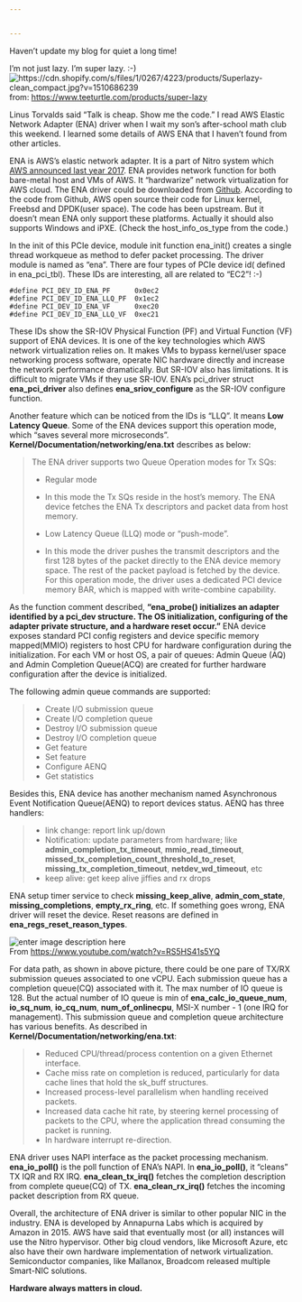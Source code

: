 ```yaml
---


---
```


<p>Haven’t update my blog for quiet a long time!</p>
<p>I’m not just lazy. I’m super lazy. :-)<br>
<img src="https://cdn.shopify.com/s/files/1/0267/4223/products/Superlazy-clean_compact.jpg?v=1510686239" alt="https://cdn.shopify.com/s/files/1/0267/4223/products/Superlazy-clean_compact.jpg?v=1510686239"><br>
from: <a href="https://www.teeturtle.com/products/super-lazy">https://www.teeturtle.com/products/super-lazy</a></p>
<p>Linus Torvalds said “Talk is cheap. Show me the code.” I read AWS Elastic Network Adapter (ENA) driver when I wait my son’s after-school math club this weekend. I learned some details of AWS ENA that I haven’t found from other articles.</p>
<p>ENA is AWS’s elastic network adapter. It is a part of Nitro system which <a href="https://www.youtube.com/watch?v=02EbskIXCOc">AWS announced last year 2017</a>. ENA provides network function for both bare-metal host and VMs of AWS. It “hardwarize” network virtualization for AWS cloud. The ENA driver could be downloaded from <a href="https://github.com/amzn/amzn-drivers">Github</a>.  According to the code from Github, AWS open source their code for Linux kernel, Freebsd and DPDK(user space). The code has been upstream. But it doesn’t mean ENA only support these platforms. Actually it should also supports Windows and iPXE. (Check the host_info_os_type from the code.)</p>
<p>In the init of this PCIe device, module init function ena_init() creates a single thread workqueue as method to defer packet processing. The driver module is named as “ena”. There are four types of PCIe device id( defined in ena_pci_tbl). These IDs are interesting, all are related to “EC2”! :-)</p>
<pre class=" language-c"><code class="prism  language-c"><span class="token macro property">#<span class="token directive keyword">define</span> PCI_DEV_ID_ENA_PF      0x0ec2 </span>
<span class="token macro property">#<span class="token directive keyword">define</span> PCI_DEV_ID_ENA_LLQ_PF  0x1ec2 </span>
<span class="token macro property">#<span class="token directive keyword">define</span> PCI_DEV_ID_ENA_VF      0xec20 </span>
<span class="token macro property">#<span class="token directive keyword">define</span> PCI_DEV_ID_ENA_LLQ_VF  0xec21</span>
</code></pre>
<p>These IDs show the SR-IOV Physical Function (PF) and Virtual Function (VF) support of ENA devices. It is one of the key technologies which AWS network virtualization relies on. It makes VMs to bypass kernel/user space networking process software, operate NIC hardware directly and increase the network performance dramatically. But SR-IOV also has limitations. It is difficult to migrate VMs if they use SR-IOV. ENA’s pci_driver struct <strong>ena_pci_driver</strong> also defines <strong>ena_sriov_configure</strong> as the SR-IOV configure function.</p>
<p>Another feature which can be noticed from the IDs is “LLQ”. It means <strong>Low Latency Queue</strong>. Some of the ENA devices support this operation mode, which “saves several more microseconds”. <strong>Kernel/Documentation/networking/ena.txt</strong> describes as below:</p>
<blockquote>
<p>The ENA driver supports two Queue Operation modes for Tx SQs:</p>
<ul>
<li>Regular mode</li>
</ul>
<ul>
<li>In this mode the Tx SQs reside in the host’s memory. The ENA device fetches the ENA Tx descriptors and packet data from host memory.</li>
</ul>
<ul>
<li>Low Latency Queue (LLQ) mode or “push-mode”.</li>
</ul>
<ul>
<li>In this mode the driver pushes the transmit descriptors and the first 128 bytes of the packet directly to the ENA device memory space. The rest of the packet payload is fetched by the device. For this operation mode, the driver uses a dedicated PCI device memory BAR, which is mapped with write-combine capability.</li>
</ul>
</blockquote>
<p>As the function comment described, <strong>“ena_probe() initializes an adapter identified by a pci_dev structure. The OS initialization, configuring of the adapter private structure, and a hardware reset occur.”</strong> ENA device exposes standard PCI config registers and device specific memory mapped(MMIO) registers to host CPU for hardware configuration during the initialization. For each VM or host OS, a pair of queues: Admin Queue (AQ) and Admin Completion Queue(ACQ) are created for further hardware configuration after the device is initialized.</p>
<p>The following admin queue commands are supported:</p>
<blockquote>
<ul>
<li>Create I/O submission queue</li>
<li>Create I/O completion queue</li>
<li>Destroy I/O submission queue</li>
<li>Destroy I/O completion queue</li>
<li>Get feature</li>
<li>Set feature</li>
<li>Configure AENQ</li>
<li>Get statistics</li>
</ul>
</blockquote>
<p>Besides this, ENA device has another mechanism named Asynchronous Event Notification Queue(AENQ) to report devices status. AENQ has three handlers:</p>
<blockquote>
<ul>
<li>link change: report link up/down</li>
<li>Notification: update parameters from hardware;  like <strong>admin_completion_tx_timeout</strong>, <strong>mmio_read_timeout</strong>, <strong>missed_tx_completion_count_threshold_to_reset</strong>, <strong>missing_tx_completion_timeout</strong>, <strong>netdev_wd_timeout</strong>, etc</li>
<li>keep alive: get keep alive jiffies and rx drops</li>
</ul>
</blockquote>
<p>ENA setup timer service to check <strong>missing_keep_alive</strong>, <strong>admin_com_state</strong>, <strong>missing_completions</strong>, <strong>empty_rx_ring</strong>, etc. If something goes wrong, ENA driver will reset the device. Reset reasons are defined in <strong>ena_regs_reset_reason_types</strong>.</p>
<p><img src="https://media.licdn.com/dms/image/C5112AQHl-oVXo_0KOg/article-inline_image-shrink_1500_2232/0?e=2119341600&amp;v=alpha&amp;t=9_XI-gJYQ9V7LNJW1Yi04gZdr5QjJ_41GRWQdWOEyYE" alt="enter image description here"><br>
From <a href="https://www.youtube.com/watch?v=RS5HS41s5YQ">https://www.youtube.com/watch?v=RS5HS41s5YQ</a></p>
<p>For data path, as shown in above picture, there could be one pare of TX/RX submission queues associated to one vCPU. Each submission queue has a completion queue(CQ) associated with it. The max number of IO queue is 128. But the actual number of IO queue is min of <strong>ena_calc_io_queue_num</strong>, <strong>io_sq_num</strong>, <strong>io_cq_num</strong>, <strong>num_of_onlinecpu</strong>, MSI-X number - 1 (one IRQ for management). This submission queue and completion queue architecture has various benefits. As described in <strong>Kernel/Documentation/networking/ena.txt</strong>:</p>
<blockquote>
<ul>
<li>Reduced CPU/thread/process contention on a given Ethernet interface.</li>
<li>Cache miss rate on completion is reduced, particularly for data cache lines that hold the sk_buff structures.</li>
<li>Increased process-level parallelism when handling received packets.</li>
<li>Increased data cache hit rate, by steering kernel processing of packets to the CPU, where the application thread consuming the packet is running.</li>
<li>In hardware interrupt re-direction.</li>
</ul>
</blockquote>
<p>ENA driver uses NAPI interface as the packet processing mechanism. <strong>ena_io_poll()</strong> is the poll function of ENA’s NAPI. In <strong>ena_io_poll()</strong>, it “cleans” TX IQR and RX IRQ. <strong>ena_clean_tx_irq()</strong> fetches the completion description from complete queue(CQ) of TX. <strong>ena_clean_rx_irq()</strong> fetches the incoming packet description from RX queue.</p>
<p>Overall, the architecture of ENA driver is similar to other popular NIC in the industry. ENA is developed by Annapurna Labs which is acquired by Amazon in 2015. AWS have said that eventually most (or all) instances will use the Nitro hypervisor. Other big cloud vendors, like Microsoft Azure, etc also have their own hardware implementation of network virtualization. Semiconductor companies, like Mallanox, Broadcom released multiple Smart-NIC solutions.</p>
<p><strong>Hardware always matters in cloud.</strong></p>

